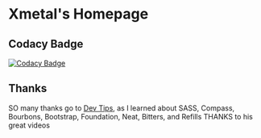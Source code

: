 # Xmetal's Homepage

## Codacy Badge

[![Codacy Badge](https://app.codacy.com/project/badge/Grade/a64d28a721af450194ce5d5be390cf40)](https://www.codacy.com/gh/Xmetalfanx/website/dashboard?utm_source=github.com&amp;utm_medium=referral&amp;utm_content=Xmetalfanx/website&amp;utm_campaign=Badge_Grade)

## Thanks

SO many thanks go to [Dev Tips](https://www.youtube.com/channel/UCyIe-61Y8C4_o-zZCtO4ETQ), as I learned about SASS, Compass, Bourbons, Bootstrap, Foundation, Neat, Bitters, and Refills THANKS to his great videos

